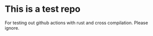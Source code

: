 # This is a test repo

For testing out github actions with rust and cross compilation. Please ignore.
